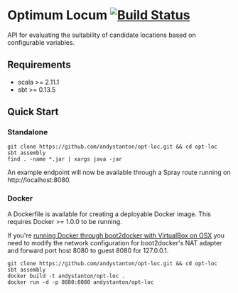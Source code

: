 # Optimum Locum [![Build Status](https://travis-ci.org/andystanton/opt-loc.svg?branch=master)](https://travis-ci.org/andystanton/opt-loc)

API for evaluating the suitability of candidate locations based on configurable variables.

## Requirements

* scala >= 2.11.1
* sbt >= 0.13.5

## Quick Start

### Standalone

```
git clone https://github.com/andystanton/opt-loc.git && cd opt-loc
sbt assembly
find . -name *.jar | xargs java -jar
```

An example endpoint will now be available through a Spray route running on http://localhost:8080.

### Docker

A Dockerfile is available for creating a deployable Docker image. This requires Docker >= 1.0.0 to be running.

If you're [running Docker through boot2docker with VirtualBox on OSX](https://docs.docker.com/installation/mac/) you need to modify the network configuration for boot2docker's NAT adapter and forward port host 8080 to guest 8080 for 127.0.0.1.

```
git clone https://github.com/andystanton/opt-loc.git && cd opt-loc
sbt assembly
docker build -t andystanton/opt-loc .
docker run -d -p 8080:8080 andystanton/opt-loc
```
